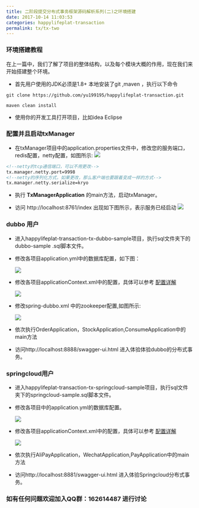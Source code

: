 ```yaml
---
title: 二阶段提交分布式事务框架源码解析系列(二)之环境搭建
date: 2017-10-14 11:03:53
categories: happylifeplat-transaction
permalink: tx/tx-two
---
```


### 环境搭建教程
在上一篇中，我们了解了项目的整体结构，以及每个模块大概的作用，现在我们来开始搭建整个环境。

* 首先用户使用的JDK必须是1.8+  本地安装了git ,maven ，执行以下命令

```
git clone https://github.com/yu199195/happylifeplat-transaction.git

maven clean install
```

* 使用你的开发工具打开项目，比如idea Eclipse

### 配置并且启动txManager
* 在txManager项目中的application.properties文件中，修改您的服务端口，redis配置，netty配置，如图所示:
![](https://yu199195.github.io/images/happylifeplat-transaction/02.png)

```xml
<!--netty的tcp通信端口，可以不用更改-->
tx.manager.netty.port=9998
<!--netty的序列化方式，如果更改，那么客户端也要跟着变成一样的方式-->
tx.manager.netty.serialize=kryo

```
* 执行 **TxManagerApplication** 的main方法，启动txManager。

* 访问 http://localhost:8761/index 出现如下图所示，表示服务已经启动
![](https://yu199195.github.io/images/happylifeplat-transaction/03.png)


### dubbo 用户

* 进入happylifeplat-transaction-tx-dubbo-sample项目，执行sql文件夹下的dubbo-sample
.sql脚本文件。
* 修改各项目application.yml中的数据库配置，如下图：

  ![](https://yu199195.github.io/images/happylifeplat-transaction/04.png)

* 修改各项目applicationContext.xml中的配置，具体可以参考 [配置详解](https://github.com/yu199195/happylifeplat-transaction/wiki/configuration%EF%BC%88%E9%85%8D%E7%BD%AE%E8%AF%A6%E8%A7%A3%EF%BC%89)

  ![](https://yu199195.github.io/images/happylifeplat-transaction/05.png)

* 修改spring-dubbo.xml 中的zookeeper配置,如图所示:

  ![](https://yu199195.github.io/images/happylifeplat-transaction/06.png)


* 依次执行OrderApplication，StockApplication,ConsumeApplication中的main方法

* 访问http://localhost:8888/swagger-ui.html 进入体验体验dubbo的分布式事务。


### springcloud用户

* 进入happylifeplat-transaction-tx-springcloud-sample项目，执行sql文件夹下的springcloud-sample.sql脚本文件。


* 修改各项目中的application.yml的数据库配置。

  ![](https://yu199195.github.io/images/happylifeplat-transaction/07.png)

* 修改各项目applicationContext.xml中的配置，具体可以参考 [配置详解](https://github.com/yu199195/happylifeplat-transaction/wiki/configuration%EF%BC%88%E9%85%8D%E7%BD%AE%E8%AF%A6%E8%A7%A3%EF%BC%89)

    ![](https://yu199195.github.io/images/happylifeplat-transaction/05.png)

* 依次执行AliPayApplication，WechatApplication,PayApplication中的main方法

* 访问http://localhost:8881/swagger-ui.html 进入体验Springcloud分布式事务。


### 如有任何问题欢迎加入QQ群：162614487 进行讨论
